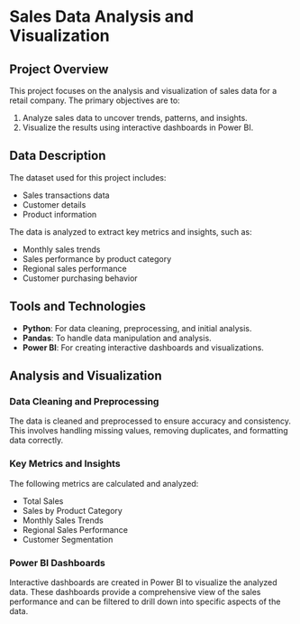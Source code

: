 # Sales Data Analysis and Visualization

## Project Overview

This project focuses on the analysis and visualization of sales data for a retail company. The primary objectives are to:

1. Analyze sales data to uncover trends, patterns, and insights.
2. Visualize the results using interactive dashboards in Power BI.

## Data Description

The dataset used for this project includes:

- Sales transactions data
- Customer details
- Product information

The data is analyzed to extract key metrics and insights, such as:

- Monthly sales trends
- Sales performance by product category
- Regional sales performance
- Customer purchasing behavior

## Tools and Technologies

- **Python**: For data cleaning, preprocessing, and initial analysis.
- **Pandas**: To handle data manipulation and analysis.
- **Power BI**: For creating interactive dashboards and visualizations.

## Analysis and Visualization

### Data Cleaning and Preprocessing

The data is cleaned and preprocessed to ensure accuracy and consistency. This involves handling missing values, removing duplicates, and formatting data correctly.

### Key Metrics and Insights

The following metrics are calculated and analyzed:

- Total Sales
- Sales by Product Category
- Monthly Sales Trends
- Regional Sales Performance
- Customer Segmentation

### Power BI Dashboards

Interactive dashboards are created in Power BI to visualize the analyzed data. These dashboards provide a comprehensive view of the sales performance and can be filtered to drill down into specific aspects of the data.


